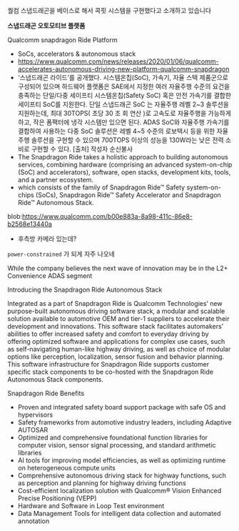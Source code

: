 

퀄컴 스냅드래곤을 베이스로 해서 콕핏 시스템을 구현했다고 소개하고 있습니다

__스냅드래곤 오토모티브 플랫폼__

Qualcomm snapdragon Ride Platform
 - SoCs, accelerators & autonomous stack
 - https://www.qualcomm.com/news/releases/2020/01/06/qualcomm-accelerates-autonomous-driving-new-platform-qualcomm-snapdragon
 -  ‘스냅드래곤 라이드’를 공개했다. 시스템온칩(SoC), 가속기, 자율 스택 제품군으로 구성되어 있으며 하드웨어 플랫폼은 SAE에서 지정한 여러 자율주행 수준의 요건을 충족하는 단일/다중 세이프티 시스템온칩(Safety SoC) 혹은 안전 가속기를 결합한 세이프티 SoC를 지원한다. 단일 스냅드래곤 SoC 는 자율주행 레벨 2~3 솔루션을 지원하는데, 최대 30TOPS( 초당 30 조 회 연산 )로 고속도로 자율주행을 가능하게 하고, 작은 폼팩터에 냉각 시스템만 있으면 된다. ADAS SoC와 자율주행 가속기를 결합하여 사용하는 다중 SoC 솔루션은 레벨 4~5 수준의 로보택시 등을 위한 자율주행 솔루션을 구현할 수 있으며 700TOPS 이상의 성능을 130W라는 낮은 전력 소비로 구현할 수 있다. [출처] 작성자 순신불사
 - The Snapdragon Ride takes a holistic approach to building autonomous services, combining hardware (comprising an advanced system-on-chip (SoC) and accelerators), software, open stacks, development kits, tools, and a partner ecosystem. 
 - which consists of the family of Snapdragon Ride™ Safety system-on-chips (SoCs), Snapdragon Ride™ Safety Accelerator and Snapdragon Ride™ Autonomous Stack. 


blob:https://www.qualcomm.com/b00e883a-8a98-411c-86e8-b2568e13440a
- 후측방 카메라 있는데?

`power-constrained` 가 되게 자주 나오네

While the company believes the next wave of innovation may be in the L2+ Convenience ADAS segment

Introducing the Snapdragon Ride Autonomous Stack

Integrated as a part of Snapdragon Ride is Qualcomm Technologies’ new purpose-built autonomous driving software stack, a modular and scalable solution available to automotive OEM and tier-1 suppliers to accelerate their development and innovations. This software stack facilitates automakers’ abilities to offer increased safety and comfort to everyday driving by offering optimized software and applications for complex use cases, such as self-navigating human-like highway driving, as well as choice of modular options like perception, localization, sensor fusion and behavior planning. This software infrastructure for Snapdragon Ride supports customer specific stack components to be co-hosted with the Snapdragon Ride Autonomous Stack components.

Snapdragon Ride Benefits
- Proven and integrated safety board support package with safe OS and hypervisors
- Safety frameworks from automotive industry leaders, including Adaptive AUTOSAR
- Optimized and comprehensive foundational function libraries for computer vision, sensor signal processing, and standard arithmetic libraries
- AI tools for improving model efficiencies, as well as optimizing runtime on heterogeneous compute units
- Comprehensive autonomous driving stack for highway functions, such as perception and planning for highway driving functions
- Cost-efficient localization solution with Qualcomm® Vision Enhanced Precise Positioning (VEPP)
- Hardware and Software in Loop Test environment
- Data Management Tools for intelligent data collection and automated annotation 